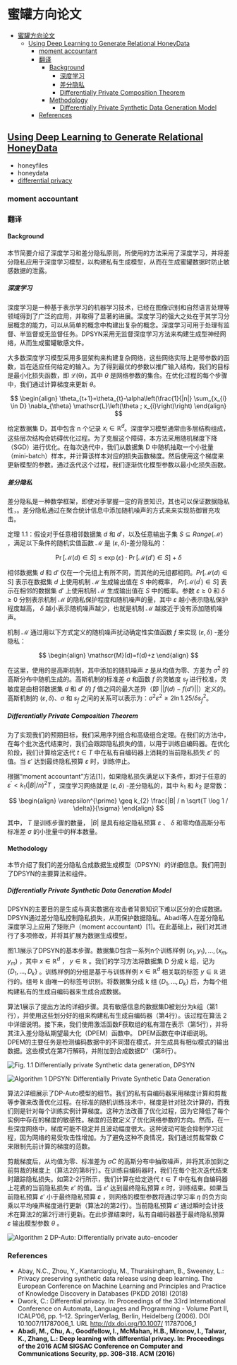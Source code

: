 # 蜜罐方向论文

- [蜜罐方向论文](#蜜罐方向论文)
  - [Using Deep Learning to Generate Relational HoneyData](#using-deep-learning-to-generate-relational-honeydata)
    - [moment accountant](#moment-accountant)
    - [翻译](#翻译)
      - [Background](#background)
        - [深度学习](#深度学习)
        - [差分隐私](#差分隐私)
        - [Differentially Private Composition Theorem](#differentially-private-composition-theorem)
      - [Methodology](#methodology)
        - [Differentially Private Synthetic Data Generation Model](#differentially-private-synthetic-data-generation-model)
    - [References](#references)

## [Using Deep Learning to Generate Relational HoneyData](https://link.springer.com/chapter/10.1007/978-3-030-02110-8_1)

- honeyfiles
- honeydata
- [differential privacy](https://zh.wikipedia.org/wiki/%E5%B7%AE%E5%88%86%E9%9A%90%E7%A7%81)

### moment accountant

### 翻译

#### Background

本节简要介绍了深度学习和差分隐私原则，所使用的方法采用了深度学习，并将差分隐私应用于深度学习模型，以构建私有生成模型，从而在生成蜜罐数据时防止敏感数据的泄露。

##### 深度学习

深度学习是一种基于表示学习的机器学习技术，已经在图像识别和自然语言处理等领域得到了广泛的应用，并取得了显著的进展。深度学习的强大之处在于其学习分层概念的能力，可以从简单的概念中构建出复杂的概念。深度学习可用于处理有监督、半监督或无监督任务。DPSYN采用无监督深度学习方法来构建生成型神经网络，从而生成蜜罐敏感文件。

大多数深度学习模型采用多层架构来构建复杂网络，这些网络实际上是带参数的函数，旨在适应任何给定的输入。为了得到最优的参数以推广输入结构，我们的目标是最小化损失函数，即 $\mathscr{L(\theta)}$，其中 $\theta$ 是网络参数的集合。在优化过程的每个步骤中，我们通过计算梯度来更新 $\theta$。

$$
\begin{align}
  \theta_{t+1}=\theta_{t}-\alpha\left(\frac{1}{|n|} \sum_{x_{i} \in D} \nabla_{\theta} \mathscr{L}\left(\theta ; x_{i}\right)\right)
\end{align}
$$

给定数据集 $\text {D}$，其中包含 $\text {n}$ 个记录 $x_i \in \mathbb{R}^d$。深度学习模型通常由多层结构组成，这些层次结构会妨碍优化过程。为了克服这个障碍，本方法采用随机梯度下降（SGD）进行优化。在每次迭代中，我们从数据集 $\text {D}$ 中随机抽取一个小批量（mini-batch）样本，并计算该样本对应的损失函数梯度。然后使用这个梯度来更新模型的参数。通过迭代这个过程，我们逐渐优化模型参数以最小化损失函数。

##### 差分隐私

差分隐私是一种数学框架，即使对手掌握一定的背景知识，其也可以保证数据隐私性，。差分隐私通过在聚合统计信息中添加随机噪声的方式来来实现防御冒充攻击。

定理 1.1：假设对于任意相邻数据集 $d$ 和 $d'$，以及任意输出子集 $S \subseteq {Range}(\mathscr{M})$ ，满足以下条件的随机实值函数 $\mathscr{M}$ 是 $(\varepsilon, \delta)$-差分隐私的：

$$
\Pr[\mathscr{M}(d) \in S] \leq \exp(\varepsilon) \cdot \Pr[\mathscr{M}(d') \in S] + \delta
$$

相邻数据集 $d$ 和 $d'$ 仅在一个元组上有所不同，而其他的元组都相同。${Pr}[\mathscr{M}(d) \in S]$ 表示在数据集 $d$ 上使用机制 $\mathscr{M}$ 生成输出值在 $S$ 中的概率， ${Pr}\left[\mathscr{M}\left(d^{\prime}\right) \in S\right]$ 表示在相邻的数据集 $d'$ 上使用机制 $\mathscr{M}$ 生成输出值在 $S$ 中的概率。参数 $\varepsilon \geq 0$ 和 $\delta \geq 0$ 分别表示机制 $\mathscr{M}$ 的隐私保护程度和随机噪声的量，其中 $\varepsilon$ 越小表示隐私保护程度越高， $\delta$ 越小表示随机噪声越少，也就是机制 $\mathscr{M}$ 越接近于没有添加随机噪声。

机制 $\mathscr{M}$ 通过用以下方式定义的随机噪声扰动确定性实值函数 $f$ 来实现 $(\varepsilon, \delta)$ -差分隐私：

$$
\begin{align}
\mathscr{M}(d)=f(d)+z
\end{align}
$$

在这里，使用的是高斯机制，其中添加的随机噪声 $z$ 是从均值为零、方差为 $\sigma^{2}$ 的高斯分布中随机生成的。高斯机制的标准差 $\sigma$ 和函数 $f$ 的灵敏度 $s_f$ 进行校准，灵敏度是由相邻数据集 $d$ 和 $d'$ 的 $f$ 值之间的最大差异（即 $||f(d) - f(d')||$）定义的。高斯机制的 $(\varepsilon, \delta)$、$\sigma$ 和 $s_f$ 之间的关系可以表示为：$\sigma^{2} \varepsilon^{2} \geqslant 2 \ln 1.25 / \delta s_{f}^{2}$。

##### Differentially Private Composition Theorem

为了实现我们的预期目标，我们采用序列组合和高级组合定理。在我们的方法中，在每个批次迭代结束时，我们会跟踪隐私损失的值，以用于训练自编码器。在优化阶段，我们计算给定迭代 $t \in T$ 中在私有自编码器上消耗的当前隐私损失 $\varepsilon'$ 的值。当 $\varepsilon'$ 达到最终隐私预算 $\varepsilon$ 时，训练停止。

根据“moment accountant”方法[1]，如果隐私损失满足以下条件，即对于任意的 $\varepsilon^{\prime} < k_{1}(|B| / n)^{2}T$ ，深度学习网络就是 $(\varepsilon, \delta)$ -差分隐私的，其中 $k_1$ 和 $k_2$ 是常数：

$$
\begin{align}
  \varepsilon^{\prime} \geq k_{2} \frac{|B| / n \sqrt{T \log 1 / \delta}}{\sigma}
\end{align}
$$

其中， $T$ 是训练步骤的数量， $|B|$ 是具有给定隐私预算 $\varepsilon$ 、 $\delta$ 和零均值高斯分布标准差 $\sigma$ 的小批量中的样本数量。

#### Methodology

本节介绍了我们的差分隐私合成数据生成模型（DPSYN）的详细信息。我们用到了DPSYN的主要算法和组件。

##### Differentially Private Synthetic Data Generation Model

DPSYN的主要目的是生成与真实数据在攻击者背景知识下难以区分的合成数据。DPSYN通过差分隐私控制隐私损失，从而保护数据隐私。Abadi等人在差分隐私深度学习上应用了矩账户（moment accountant）[1]。在此基础上，我们对其进行了多项修改，并将其扩展为数据生成模型。

图1.1展示了DPSYN的基本步骤。数据集D包含一系列n个训练样例 $(x_{1}, y_{1}), \ldots,(x_{m}, y_{m})$ ，其中 $x \in \mathbb{R}^{d}$ ， $y \in \mathbb{R}$ 。我们的学习方法将数据集 $\text { D }$ 分成 $\text { k }$ 组，记为 $\{D_{1}, \ldots, D_{k}\}$ 。训练样例的分组是基于与训练样例 $x \in \mathbb{R}^{d}$ 相关联的标签 $y \in \mathbb{R}$ 进行的。组号 $\text { k }$ 由唯一的标签号识别。将数据集分成 $\text {k}$ 组 $\{D_{1}, \ldots, D_{k}\}$ 后，为每个组构建私有的生成自编码器来生成合成数据。

算法1展示了提出方法的详细步骤。具有敏感信息的数据集D被划分为k组（第1行），并使用这些划分好的组来构建私有生成自编码器（第4行）。该过程在算法 2中详细说明。接下来，我们使用激活函数F获取组的私有潜在表示（第5行），并将其注入差分隐私期望最大化（DPEM）函数中。 DPEM函数在中详细说明。 DPEM的主要任务是检测编码数据中的不同潜在模式，并生成具有相似模式的输出数据。这些模式在第7行解码，并附加到合成数据D''（第8行）。

![Fig. 1.1 Differentially private Synthetic data generation, DPSYN](./images/2023-05-01-19-48-23.png)

<!-- $$
\begin{align}
  \begin{array}{l}
    \hline \text { Algorithm } 1 \text { DPSYN: Differentially Private Synthetic Data Generation } \\
    \hline \text { Require: } D:\left\{x_{i}, y_{i}\right\}_{i=1}^{m} \text { where } x \in \mathbb{R}^{d} \text { and } y \in \mathbb{R}, \alpha: \text { learning rate } T: \text { iteration number; } \varepsilon \text { : privacy } \\
    \qquad \text { budget; } \delta: \text { Gaussian delta; } \sigma: \text { standard deviation; } C \text { : clipping constant. } \\
    \qquad \left\{D_{1} \ldots D_{k}\right\} \leftarrow \text { partition } D \text { into k groups } \\
    \qquad D^{\prime \prime} \leftarrow\{\} \\
    \qquad \text { for } i \leftarrow 1 \text { to } k \text { do } \\
    \qquad \theta \leftarrow \text { DP-Auto }\left(D_{i}, \alpha, \mathrm{T}, \varepsilon / 2, \delta / 2, \sigma, \mathrm{C}\right) / / \text { see Algorithm } 2 \\
    \qquad E^{\prime} \leftarrow \mathscr{F}\left(X_{i} \cdot \theta\right) \text { where } X_{i} \in D_{i} \\
    \qquad E^{\prime \prime} \leftarrow \text { DPEM }\left(E^{\prime}, \varepsilon / 2, \delta / 2\right) / / \text { see DPEM }[23] \\
    \qquad D_{i}^{\prime} \leftarrow \mathscr{F}\left(E^{\prime \prime} \cdot \theta^{\top}\right) \\
    \qquad D^{\prime \prime} \leftarrow D^{\prime \prime} \cup D_{i}{ }^{\prime} \\
    \qquad \text { end } \\
    \qquad \text { return } D^{\prime \prime} \\
    \hline
  \end{array}
\end{align}
$$ -->

![Algorithm 1 DPSYN: Differentially Private Synthetic Data Generation](./images/2023-05-02-19-38-27.png)

算法2详细展示了DP-Auto模型的细节。我们的私有自编码器采用梯度计算和剪裁等步骤来改善优化过程。在标准的随机训练技术中，梯度是针对批次计算的，而我们则是针对每个训练实例计算梯度。这种方法改善了优化过程，因为它降低了每个实例中存在的梯度的敏感性。梯度的范数定义了优化网络参数的方向。然而，在一些深度网络中，梯度可能不稳定并且波动幅度很大。这种波动可能会抑制学习过程，因为网络的易受攻击性增加。为了避免这种不良情况，我们通过剪裁常数 $C$ 来限制先前计算的梯度的范数。

剪裁梯度后，从均值为零、标准差为 $\sigma C$ 的高斯分布中抽取噪声，并将其添加到之前剪裁的梯度上（算法2的第8行）。在训练自编码器时，我们在每个批次迭代结束时跟踪隐私损失。如第2-2行所示，我们计算在给定迭代 $t \in T$ 中在私有自编码器上花费的当前隐私损失 $\varepsilon'$ 的值。当 $\varepsilon'$ 达到最终隐私预算 $\varepsilon$ 时，训练结束。如果当前隐私预算 $\varepsilon'$ 小于最终隐私预算 $\varepsilon$ ，则网络的模型参数将通过学习率 $\eta$ 的负方向乘以平均噪声梯度进行更新（算法2的第2行）。当前隐私预算 $\varepsilon'$ 通过瞬时会计技术在算法2的第2行进行更新。在此步骤结束时，私有自编码器基于最终隐私预算 $\varepsilon$ 输出模型参数 $\theta$ 。

![Algorithm 2 DP-Auto: Differentially private auto-encoder](./images/2023-05-02-09-37-20.png)

### References

- Abay, N.C., Zhou, Y., Kantarcioglu, M., Thuraisingham, B., Sweeney, L.: Privacy preserving synthetic data release using deep learning. The European Conference on Machine Learning and Principles and Practice of Knowledge Discovery in Databases (PKDD 2018) (2018)
- Dwork, C.: Differential privacy. In: Proceedings of the 33rd International Conference on Automata, Languages and Programming - Volume Part II, ICALP’06, pp. 1–12. SpringerVerlag, Berlin, Heidelberg (2006). DOI 10.1007/11787006_1. URL <http://dx.doi.org/10.1007/> 11787006_1
- **Abadi, M., Chu, A., Goodfellow, I., McMahan, H.B., Mironov, I., Talwar, K., Zhang, L.: Deep learning with differential privacy. In: Proceedings of the 2016 ACM SIGSAC Conference on Computer and Communications Security, pp. 308–318. ACM (2016)**

